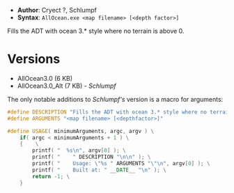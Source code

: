 - **Author**: Cryect ?, Schlumpf
- **Syntax**: `AllOcean.exe <map filename> [<depth factor>]`

Fills the ADT with ocean 3.* style where no terrain is above 0.

# Versions


- AllOcean3.0 (6 KB)
- AllOcean3.0_Alt (7 KB) - *Schlumpf*

The only notable additions to *Schlumpf's* version is a macro for arguments:

```cpp
#define DESCRIPTION "Fills the ADT with ocean 3.* style where no terrain is above 0."
#define ARGUMENTS "<map filename> [<depthfactor>]"

#define USAGE( minimumArguments, argc, argv ) \
	if( argc < minimumArguments + 1 ) \
	{	 \
		printf( "  %s\n", argv[0] ); \
		printf( "    " DESCRIPTION "\n\n" ); \
		printf( "    Usage: \"%s " ARGUMENTS "\"\n", argv[0] ); \
		printf( "    Built at: " __DATE__ "\n" ); \
		return -1; \
	}
```